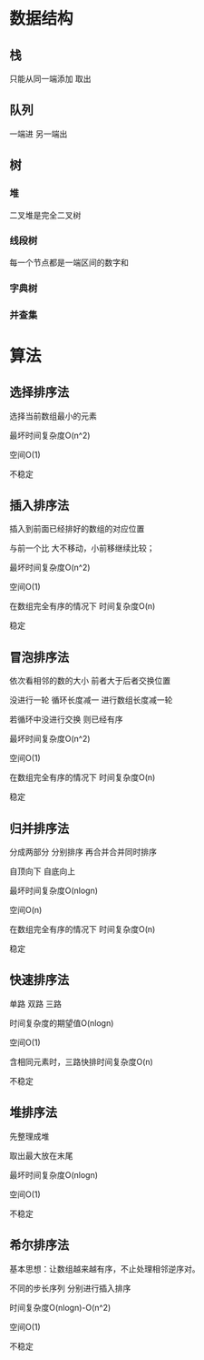 # 数据结构
## 栈
只能从同一端添加 取出
## 队列
一端进 另一端出
## 树
### 堆
二叉堆是完全二叉树
### 线段树
每一个节点都是一端区间的数字和
### 字典树
### 并查集
# 算法
## 选择排序法
选择当前数组最小的元素

最坏时间复杂度O(n^2)

空间O(1)

不稳定

## 插入排序法
插入到前面已经排好的数组的对应位置

与前一个比 大不移动，小前移继续比较；

最坏时间复杂度O(n^2)

空间O(1)

在数组完全有序的情况下 时间复杂度O(n)

稳定

## 冒泡排序法
依次看相邻的数的大小 前者大于后者交换位置

没进行一轮 循环长度减一 进行数组长度减一轮

若循环中没进行交换 则已经有序

最坏时间复杂度O(n^2)

空间O(1)

在数组完全有序的情况下 时间复杂度O(n)

稳定

## 归并排序法
分成两部分 分别排序 再合并合并同时排序

自顶向下 自底向上

最坏时间复杂度O(nlogn)

空间O(n)

在数组完全有序的情况下 时间复杂度O(n)

稳定

## 快速排序法


单路 双路 三路

时间复杂度的期望值O(nlogn)

空间O(1)

含相同元素时，三路快排时间复杂度O(n)

不稳定

## 堆排序法
先整理成堆

取出最大放在末尾

最坏时间复杂度O(nlogn)

空间O(1)

不稳定

## 希尔排序法
基本思想：让数组越来越有序，不止处理相邻逆序对。

不同的步长序列 分别进行插入排序

时间复杂度O(nlogn)-O(n^2)

空间O(1)

不稳定
